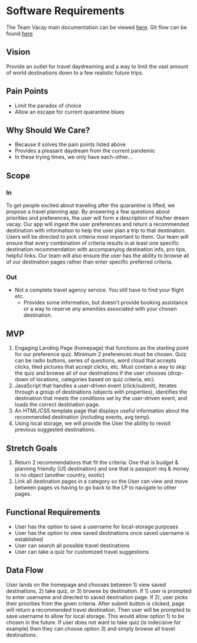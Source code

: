 # Software Requirements

The Team Vacay main documentation can be viewed [here](README.md).
Git flow can be found [here](gitProcess.md)
## Vision
Provide an outlet for travel daydreaming and a way to limit the vast amount of world destinations down to a few realistic future trips.

## Pain Points
- Limit the paradox of choice
- Allow an escape for current quarantine blues

## Why Should We Care?
- Because it solves the pain points listed above
- Provides a pleasant daydream from the current pandemic
- In these trying times, we only have each-other... 

## Scope
### In
To get people excited about traveling after the quarantine is lifted, we propose a travel planning app. By answering a few questions about priorities and preferences, the user will form a description of his/her dream vacay. Our app will ingest the user preferences and return a recommended destination with information to help the user plan a trip to that destination. Users will be directed to pick criteria most important to them.  Our team will ensure that every combination of criteria results in at least one specific destination recommendation with accompanying destination info, pro tips, helpful links. Our team will also ensure the user has the ability to browse all of our destination pages rather than enter specific preferred criteria.
### Out
- Not a complete travel agency service. You still have to find your flight etc.
    - Provides some information, but doesn't provide booking assistance or a way to reserve any amenities associated with your chosen destination.

## MVP
1. Engaging Landing Page (homepage) that functions as the starting point for our preference quiz.  Minimum 2 preferences must be chosen.  Quiz can be radio buttons, series of questions, word cloud that accepts clicks, tiled pictures that accept clicks, etc.  Must contain a way to skip the quiz and browse all of our destinations if the user chooses (drop-down of locations, categories based on quiz criteria, etc).
1. JavaScript that handles a user-driven event (click/submit), iterates through a group of destinations (objects with properties), identifies the destination that meets the conditions set by the user-driven event, and loads the correct destination page. 
1. An HTML/CSS template page that displays useful information about the recommended destination (including events, avg temp).
1. Using local storage, we will provide the User the ability to revisit previous suggested destinations.

## Stretch Goals
1. Return 2 recommendations that fit the criteria: One that is budget & planning friendly (US destination) and one that is passport req & money is no object (another country, exotic)
1. Link all destination pages in a category so the User can view and move between pages vs having to go back to the LP to navigate to other pages.

## Functional Requirements
- User has the option to save a username for local-storage purposes
- User has the option to view saved destinations once saved username is established 
- User can search all possible travel destinations
- User can take a quiz for customized travel suggestions

## Data Flow
User lands on the homepage and chooses between 1) view saved destinations, 2) take quiz, or 3) browse by destination. If 1) user is prompted to enter username and directed to saved destination page. If 2), user picks their priorities from the given criteria. After submit button is clicked, page will return a recommended travel destination. Then user will be prompted to save username to allow for local storage. This would allow option 1) to be chosen in the future. If user does not want to take quiz (is indecisive for example) then they can choose option 3) and simply browse all travel destinations.